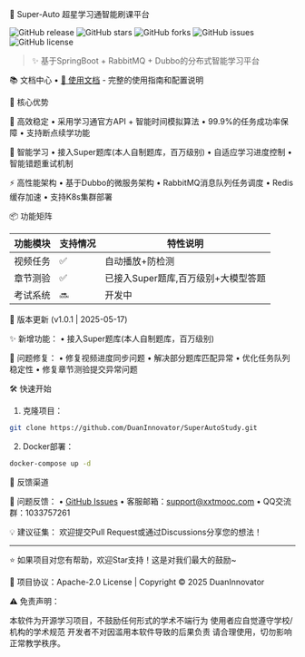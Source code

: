 🌟 Super-Auto 超星学习通智能刷课平台

![GitHub release](https://img.shields.io/github/v/release/DuanInnovator/SuperAutoStudy?style=flat-square)
![GitHub stars](https://img.shields.io/github/stars/DuanInnovator/SuperAutoStudy?style=social)
![GitHub forks](https://img.shields.io/github/forks/DuanInnovator/SuperAutoStudy?style=social)
![GitHub issues](https://img.shields.io/github/issues/DuanInnovator/SuperAutoStudy?color=blue)
![GitHub license](https://img.shields.io/github/license/DuanInnovator/SuperAutoStudy?color=orange)

> ✨ 基于SpringBoot + RabbitMQ + Dubbo的分布式智能学习平台

📚 文档中心
• [📖 使用文档](https://doc.xxtmooc.com) - 完整的使用指南和配置说明

🎯 核心优势

🚀 高效稳定
• 采用学习通官方API + 智能时间模拟算法
• 99.9%的任务成功率保障
• 支持断点续学功能

🧠 智能学习
• 接入Super题库(本人自制题库，百万级别)
• 自适应学习进度控制
• 智能错题重试机制

⚡ 高性能架构
• 基于Dubbo的微服务架构
• RabbitMQ消息队列任务调度
• Redis缓存加速
• 支持K8s集群部署

📦 功能矩阵

| 功能模块       | 支持情况 | 特性说明                  |
|----------------|----------|-----------------------|
| 视频任务       | ✅        | 自动播放+防检测              |
| 章节测验       | ✅        | 已接入Super题库,百万级别+大模型答题 |
| 考试系统       | 🔜        | 开发中                   |

🔄 版本更新 (v1.0.1 | 2025-05-17)

✨ 新增功能：
• 接入Super题库(本人自制题库，百万级别)


🐛 问题修复：
• 修复视频进度同步问题
• 解决部分题库匹配异常
• 优化任务队列稳定性
• 修复章节测验提交异常问题



🛠️ 快速开始

1. 克隆项目：
```bash
git clone https://github.com/DuanInnovator/SuperAutoStudy.git
```

2. Docker部署：
```bash
docker-compose up -d
```



📝 反馈渠道

📮 问题反馈：
• [GitHub Issues](https://github.com/DuanInnovator/SuperAutoStudy/issues)
• 客服邮箱：support@xxtmooc.com
• QQ交流群：1033757261

💡 建议征集：
欢迎提交Pull Request或通过Discussions分享您的想法！

---


⭐ 如果项目对您有帮助，欢迎Star支持！这是对我们最大的鼓励~

📌 项目协议：Apache-2.0 License | Copyright © 2025 DuanInnovator


⚠️ 免责声明：

本软件为开源学习项目，不鼓励任何形式的学术不端行为
使用者应自觉遵守学校/机构的学术规范
开发者不对因滥用本软件导致的后果负责
请合理使用，切勿影响正常教学秩序。